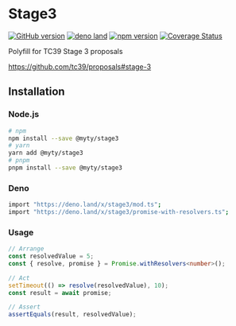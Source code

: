# Stage3

[![GitHub version](https://badgen.net/github/release/myty/stage3?color=green)](https://github.com/myty/stage3)
[![deno land](https://badgen.net/github/release/myty/stage3?color=green&label=deno.land)](https://deno.land/x/stage3)
[![npm version](https://badgen.net/npm/v/@myty/stage3?color=green)](https://www.npmjs.com/package/@myty/stage3)
[![Coverage Status](https://badgen.net/coveralls/c/github/myty/stage3?color=green)](https://coveralls.io/github/myty/stage3?branch=main)

Polyfill for TC39 Stage 3 proposals

<https://github.com/tc39/proposals#stage-3>

## Installation

### Node.js

```bash
# npm
npm install --save @myty/stage3
# yarn
yarn add @myty/stage3
# pnpm
pnpm install --save @myty/stage3
```

### Deno

```bash
import "https://deno.land/x/stage3/mod.ts";
import "https://deno.land/x/stage3/promise-with-resolvers.ts";
```

### Usage

```ts
// Arrange
const resolvedValue = 5;
const { resolve, promise } = Promise.withResolvers<number>();

// Act
setTimeout(() => resolve(resolvedValue), 10);
const result = await promise;

// Assert
assertEquals(result, resolvedValue);
```
